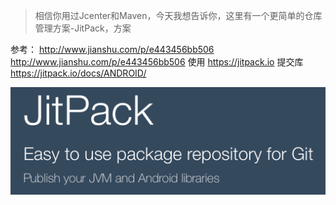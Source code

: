 > 相信你用过Jcenter和Maven，今天我想告诉你，这里有一个更简单的仓库管理方案-JitPack，方案

参考：
http://www.jianshu.com/p/e443456bb506
http://www.jianshu.com/p/e443456bb506
使用
https://jitpack.io
提交库
https://jitpack.io/docs/ANDROID/

![JitPack](/assets/JitPackHome2.png)